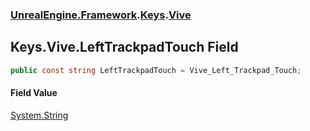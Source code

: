 ### [UnrealEngine.Framework](UnrealEngine_Framework.md 'UnrealEngine.Framework').[Keys](Keys.md 'UnrealEngine.Framework.Keys').[Vive](Keys_Vive.md 'UnrealEngine.Framework.Keys.Vive')
## Keys.Vive.LeftTrackpadTouch Field
```csharp
public const string LeftTrackpadTouch = Vive_Left_Trackpad_Touch;
```
#### Field Value
[System.String](https://docs.microsoft.com/en-us/dotnet/api/System.String 'System.String')
